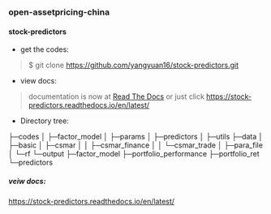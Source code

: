 
###  open-assetpricing-china

#### stock-predictors

* get the codes:
 
> $ git clone https://github.com/yangyuan16/stock-predictors.git

* view docs:

> documentation is now at [Read The Docs](https://stock-predictors.readthedocs.io/en/latest/) 
> or just click https://stock-predictors.readthedocs.io/en/latest/

* Directory tree:

├─codes
│  ├─factor_model
│  ├─params
│  ├─predictors
│  ├─utils
├─data
│  ├─basic
│  ├─csmar
│  │  ├─csmar_finance
│  │  └─csmar_trade
│  ├─para_file
│  └─rf
└─output
    ├─factor_model
    ├─portfolio_performance
    ├─portfolio_ret
    └─predictors

##### veiw docs:
https://stock-predictors.readthedocs.io/en/latest/
